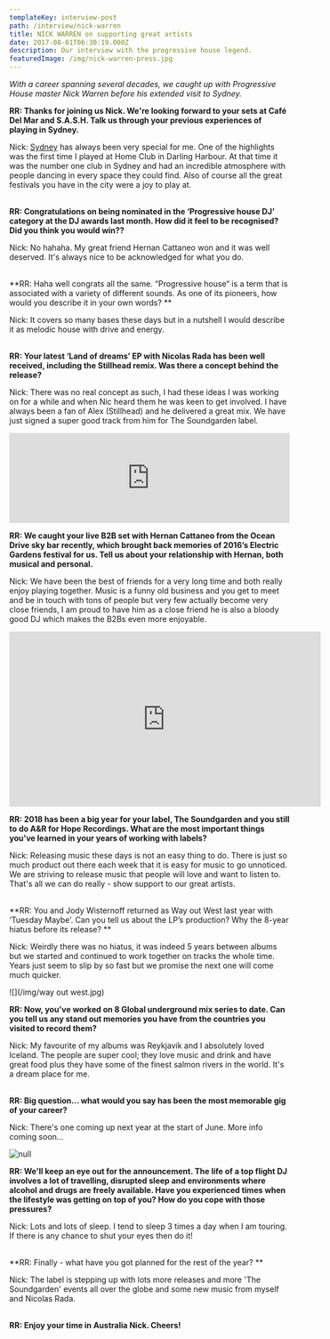 ```yaml
---
templateKey: interview-post
path: /interview/nick-warren
title: NICK WARREN on supporting great artists
date: 2017-08-01T06:30:19.000Z
description: Our interview with the progressive house legend.
featuredImage: /img/nick-warren-press.jpg
---
```

_With a career spanning several decades, we caught up with Progressive House master Nick Warren before his extended visit to Sydney._

**RR: Thanks for joining us Nick. We're looking forward to your sets at Café Del Mar and S.A.S.H. Talk us through your previous experiences of playing in Sydney.**

Nick: [Sydney](https://www.ravereviewz.net/Events) has always been very special for me. One of the highlights was the first time I played at Home Club in Darling Harbour. At that time it was the number one club in Sydney and had an incredible atmosphere with people dancing in every space they could find. Also of course all the great festivals you have in the city were a joy to play at.
<br><br>

**RR: Congratulations on being nominated in the ‘Progressive house DJ’ category at the DJ awards last month. How did it feel to be recognised? Did you think you would win??**

Nick: No hahaha. My great friend Hernan Cattaneo won and it was well deserved. It's always nice to be acknowledged for what you do.
<br><br>

**RR: Haha well congrats all the same. “Progressive house“ is a term that is associated with a variety of different sounds. As one of its pioneers, how would you describe it in your own words? **

Nick: It covers so many bases these days but in a nutshell I would describe it as melodic house with drive and energy.
<br><br>

**RR: Your latest ‘Land of dreams’ EP with Nicolas Rada has been well received, including the Stillhead remix. Was there a concept behind the release?**

Nick: There was no real concept as such, I had these ideas I was working on for a while and when Nic heard them he was keen to get involved. I have always been a fan of Alex (Stillhead) and he delivered a great mix. We have just signed a super good track from him for The Soundgarden label.

<iframe src="https://embed.beatport.com/?id=10713212&type=track" width="100%" height="162" frameborder="0" scrolling="no" style="max-width:600px;"></iframe>

**RR: We caught your live B2B set with Hernan Cattaneo from the Ocean Drive sky bar recently, which brought back memories of 2016’s Electric Gardens festival for us. Tell us about your relationship with Hernan, both musical and personal.**

Nick: We have been the best of friends for a very long time and both really enjoy playing together. Music is a funny old business and you get to meet and be in touch with tons of people but very few actually become very close friends, I am proud to have him as a close friend he is also a bloody good DJ which makes the B2Bs even more enjoyable.

<iframe src="https://www.facebook.com/plugins/video.php?href=https%3A%2F%2Fwww.facebook.com%2FNickWarrenDJ%2Fvideos%2F10156619929273762%2F&show_text=0&width=560" width="560" height="315" style="border:none;overflow:hidden" scrolling="no" frameborder="0" allowTransparency="true" allowFullScreen="true"></iframe>

**RR: 2018 has been a big year for your label, The Soundgarden and you still to do A&R for Hope Recordings. What are the most important things you've learned in your years of working with labels?**

Nick: Releasing music these days is not an easy thing to do. There is just so much product out there each week that it is easy for music to go unnoticed. We are striving to release music that people will love and  want to listen to. That's all we can do really - show support to our great artists.
<br><br>

**RR: You and Jody Wisternoff returned as Way out West last year with ‘Tuesday Maybe’. Can you tell us about the LP’s production? Why the 8-year hiatus before its release? **

Nick: Weirdly there was no hiatus, it was indeed 5 years between albums but we started and continued to work together on tracks the whole time. Years just seem to slip by so fast but we promise the next one will come much quicker.

!\[](/img/way out west.jpg)

**RR: Now, you've worked on 8 Global underground mix series to date. Can you tell us any stand out memories you have from the countries you visited to record them?**

Nick: My favourite of my albums was Reykjavik and I absolutely loved Iceland. The people are super cool; they love music and drink and have great food plus they have some of the finest salmon rivers in the world. It's a dream place for me.
<br><br>

**RR: Big question… what would you say has been the most memorable gig of your career?**

Nick: There's one coming up next year at the start of June. More info coming soon...

![null](/img/nick-warren-live.jpg)

**RR: We'll keep an eye out for the announcement. The life of a top flight DJ involves a lot of travelling, disrupted sleep and environments where alcohol and drugs are freely available. Have you experienced times when the lifestyle was getting on top of you? How do you cope with those pressures?**

Nick: Lots and lots of sleep. I tend to sleep 3 times a day when I am touring. If there is any chance to shut your eyes then do it!
<br><br>

**RR: Finally - what have you got planned for the rest of the year? **

Nick: The label is stepping up with lots more releases and more 'The Soundgarden' events all over the globe and some new music from myself and Nicolas Rada.
<br><br>

**RR: Enjoy your time in Australia Nick. Cheers!**

